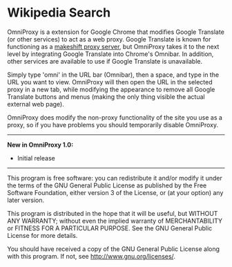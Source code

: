Wikipedia Search
================
OmniProxy is a extension for Google Chrome that modifies Google Translate (or other services) to act as a web proxy. Google Translate is known for functioning as a [makeshift proxy server](http://www.itworld.com/consumerization-it/365373/bypass-blocked-webpages-and-paywalls-google-your-proxy-server), but OmniProxy takes it to the next level by integrating Google Translate into Chrome's Omnibar. In addition, other services are available to use if Google Translate is unavailable.

Simply type 'omni' in the URL bar (Omnibar), then a space, and type in the URL you want to view. OmniProxy will then open the URL in the selected proxy in a new tab, while modifying the appearance to remove all Google Translate buttons and menus (making the only thing visible the actual external web page).

OmniProxy does modify the non-proxy functionality of the site you use as a proxy, so if you have problems you should temporarily disable OmniProxy.

---------------------------------------------------------
__New in OmniProxy 1.0:__
* Initial release

---------------------------------------------------------

This program is free software: you can redistribute it and/or modify
it under the terms of the GNU General Public License as published by
the Free Software Foundation, either version 3 of the License, or
(at your option) any later version.

This program is distributed in the hope that it will be useful,
but WITHOUT ANY WARRANTY; without even the implied warranty of
MERCHANTABILITY or FITNESS FOR A PARTICULAR PURPOSE.  See the
GNU General Public License for more details.

You should have received a copy of the GNU General Public License
along with this program.  If not, see <http://www.gnu.org/licenses/>.